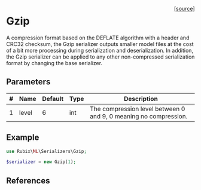 <span style="float:right;"><a href="https://github.com/RubixML/ML/blob/master/src/Persisters/Serializers/Gzip.php">[source]</a></span>

# Gzip
A compression format based on the DEFLATE algorithm with a header and CRC32 checksum, the Gzip serializer outputs smaller model files at the cost of a bit more processing during serialization and deserialization. In addition, the Gzip serializer can be applied to any other non-compressed serialization format by changing the base serializer.

## Parameters
| # | Name | Default | Type | Description |
|---|---|---|---|---|
| 1 | level | 6 | int | The compression level between 0 and 9, 0 meaning no compression. |

## Example
```php
use Rubix\ML\Serializers\Gzip;

$serializer = new Gzip(1);
```

## References
[^1]: P. Deutsch. (1996). RFC 1951 - DEFLATE Compressed Data Format Specification version.
